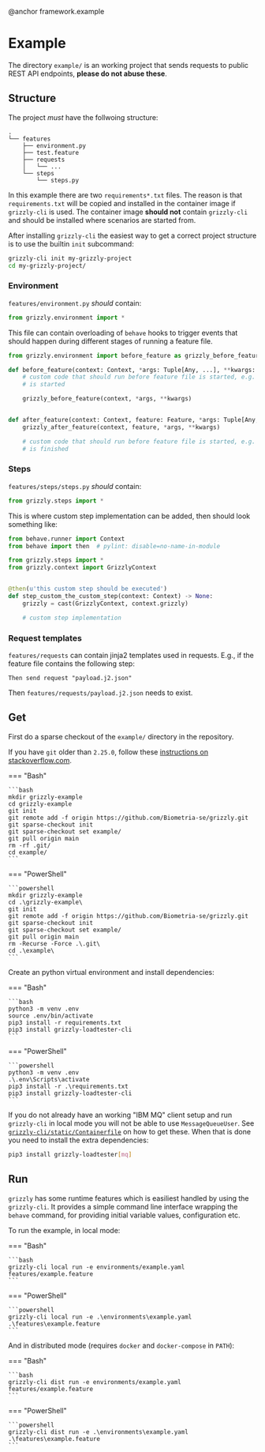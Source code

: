 @anchor framework.example
# Example

The directory `example/` is an working project that sends requests to public REST API endpoints, **please do not abuse these**.

## Structure

The project *must* have the follwoing structure:

```plain
.
└── features
    ├── environment.py
    ├── test.feature
    ├── requests
    │   └── ...
    └── steps
        └── steps.py
```

In this example there are two `requirements*.txt` files. The reason is that `requirements.txt` will be copied and installed in the container image if `grizzly-cli` is used.
The container image **should not** contain `grizzly-cli` and should be installed where scenarios are started from.

After installing `grizzly-cli` the easiest way to get a correct project structure is to use the builtin `init` subcommand:

```bash
grizzly-cli init my-grizzly-project
cd my-grizzly-project/
```

### Environment

`features/environment.py` *should* contain:

```python
from grizzly.environment import *
```

This file can contain overloading of `behave` hooks to trigger events that should happen during different stages of running a feature file.

```python
from grizzly.environment import before_feature as grizzly_before_feature, after_feature as grizzly_after_feature, before_scenario, after_scenario, before_step

def before_feature(context: Context, *args: Tuple[Any, ...], **kwargs: Dict[str, Any]) -> None:
    # custom code that should run before feature file is started, e.g. notify something that a test
    # is started

    grizzly_before_feature(context, *args, **kwargs)


def after_feature(context: Context, feature: Feature, *args: Tuple[Any, ...], **kwargs: Dict[str, Any]) -> None:
    grizzly_after_feature(context, feature, *args, **kwargs)

    # custom code that should run before feature file is started, e.g. notify something that a test
    # is finished
```

### Steps

`features/steps/steps.py` *should* contain:

```python
from grizzly.steps import *
```

This is where custom step implementation can be added, then should look something like:

```python
from behave.runner import Context
from behave import then  # pylint: disable=no-name-in-module

from grizzly.steps import *
from grizzly.context import GrizzlyContext


@then(u'this custom step should be executed')
def step_custom_the_custom_step(context: Context) -> None:
    grizzly = cast(GrizzlyContext, context.grizzly)

    # custom step implementation
```

### Request templates

`features/requests` can contain jinja2 templates used in requests. E.g., if the feature file contains the following step:

```gherkin
Then send request "payload.j2.json"
```

Then `features/requests/payload.j2.json` needs to exist.

## Get

First do a sparse checkout of the `example/` directory in the repository.

If you have `git` older than `2.25.0`, follow these [instructions on stackoverflow.com](https://stackoverflow.com/a/13738951/3378455).

=== "Bash"

    ```bash
    mkdir grizzly-example
    cd grizzly-example
    git init
    git remote add -f origin https://github.com/Biometria-se/grizzly.git
    git sparse-checkout init
    git sparse-checkout set example/
    git pull origin main
    rm -rf .git/
    cd example/
    ```

=== "PowerShell"

    ```powershell
    mkdir grizzly-example
    cd .\grizzly-example\
    git init
    git remote add -f origin https://github.com/Biometria-se/grizzly.git
    git sparse-checkout init
    git sparse-checkout set example/
    git pull origin main
    rm -Recurse -Force .\.git\
    cd .\example\
    ```

Create an python virtual environment and install dependencies:

=== "Bash"

    ```bash
    python3 -m venv .env
    source .env/bin/activate
    pip3 install -r requirements.txt
    pip3 install grizzly-loadtester-cli
    ```

=== "PowerShell"

    ```powershell
    python3 -m venv .env
    .\.env\Scripts\activate
    pip3 install -r .\requirements.txt
    pip3 install grizzly-loadtester-cli
    ```


If you do not already have an working "IBM MQ" client setup and run `grizzly-cli` in local mode you will not be able to use `MessageQueueUser`. See [`grizzly-cli/static/Containerfile`](https://github.com/Biometria-se/grizzly-cli/blob/main/grizzly_cli/static/Containerfile#L27-L36) on how to get these. When that is done you need to install the extra dependencies:

```bash
pip3 install grizzly-loadtester[mq]
```

## Run

`grizzly` has some runtime features which is easiliest handled by using the `grizzly-cli`. It provides a simple command line interface wrapping the `behave` command, for providing initial variable values, configuration etc.

To run the example, in local mode:

=== "Bash"

    ```bash
    grizzly-cli local run -e environments/example.yaml features/example.feature
    ```

=== "PowerShell"

    ```powershell
    grizzly-cli local run -e .\environments\example.yaml .\features\example.feature
    ```

And in distributed mode (requires `docker` and `docker-compose` in `PATH`):

=== "Bash"

    ```bash
    grizzly-cli dist run -e environments/example.yaml features/example.feature
    ```

=== "PowerShell"

    ```powershell
    grizzly-cli dist run -e .\environments\example.yaml .\features\example.feature
    ```
